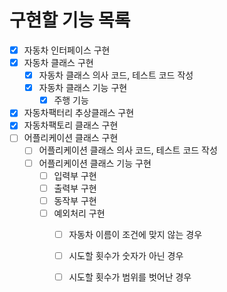 # 구현할 기능 목록
- [x] 자동차 인터페이스 구현
- [x] 자동차 클래스 구현
    - [x] 자동차 클래스 의사 코드, 테스트 코드 작성
    - [x] 자동차 클래스 기능 구현
        - [x] 주행 기능
- [x] 자동차팩터리 추상클래스 구현
- [x] 자동차팩토리 클래스 구현
- [ ] 어플리케이션 클래스 구현
    - [ ] 어플리케이션 클래스 의사 코드, 테스트 코드 작성
    - [ ] 어플리케이션 클래스 기능 구현
        - [ ] 입력부 구현
        - [ ] 출력부 구현
        - [ ] 동작부 구현
        - [ ] 예외처리 구현
            - [ ] 자동차 이름이 조건에 맞지 않는 경우
            - [ ] 시도할 횟수가 숫자가 아닌 경우
            - [ ] 시도할 횟수가 범위를 벗어난 경우
            
